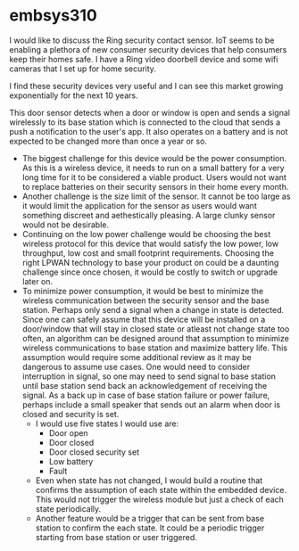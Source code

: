 # embsys310

I would like to discuss the Ring security contact sensor. IoT seems to be enabling a plethora of new consumer security devices that help consumers keep their homes safe. I have a Ring video doorbell device and some wifi cameras that I set up for home security.

I find these security devices very useful and I can see this market growing exponentially for the next 10 years.

This door sensor detects when a door or window is open and sends a signal wirelessly to its base station which is connected to the cloud that sends a push a notification to the user's app.
It also operates on a battery and is not expected to be changed more than once a year or so.


- The biggest challenge for this device would be the power consumption. As this is a wireless device, it needs to run on a small battery for a very long time for it to be considered a viable product.  Users would not want to replace batteries on their security sensors in their home every month.
- Another challenge is the size limit of the sensor. It cannot be too large as it would limit the application for the sensor as users would want something discreet and aethestically pleasing. A large clunky sensor would not be desirable.
- Continuing on the low power challenge would be choosing the best wireless protocol for this device that would satisfy the low power, low throughput, low cost and small footprint requirements. Choosing the right LPWAN technology to base your product on could be a daunting challenge since once chosen, it would be costly to switch or upgrade later on.
- To minimize power consumption, it would be best to minimize the wireless communication between the security sensor and the base station. Perhaps only send a signal when a change in state is detected. Since one can safely assume that this device will be installed on a door/window that will stay in closed state or atleast not change state too often, an algorithm can be designed around that assumption to minimize wireless communications to base station and maximize battery life. This assumption would require some additional review as it may be dangerous to assume use cases. One would need to consider interruption in signal, so one may need to send signal to base station until base station send back an acknowledgement of receiving the signal. As a back up in case of base station failure or power failure, perhaps include a small speaker that sends out an alarm when door is closed and security is set.
  - I would use five states I would use are:
     - Door open
     - Door closed
     - Door closed security set
     - Low battery
     - Fault
  - Even when state has not changed, I would build a routine that confirms the assumption of each state within the embedded device. This would not trigger the wireless module but just a check of each state periodically.
  - Another feature would be a trigger that can be sent from base station to confirm the each state. It could be a periodic trigger starting from base station or user triggered. 
